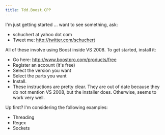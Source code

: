 ```yaml
---
title: Tdd.Boost.CPP
---
```

I'm just getting started ... want to see something, ask:
* schuchert at yahoo dot com
* Tweet me: http://twitter.com/schuchert

All of these involve using Boost inside VS 2008. To get started, install it:
* Go here: http://www.boostpro.com/products/free
* Register an account (it's free)
* Select the version you want
* Select the parts you want
* Install. 
* These instructions are pretty clear. They are out of date because they do not mention VS 2008, but the installer does. Otherwise, seems to work very well.

Up first? I'm considering the following examples:
* Threading
* Regex
* Sockets

 
